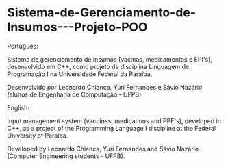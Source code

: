 # Sistema-de-Gerenciamento-de-Insumos---Projeto-POO

Português:

Sistema de gerenciamento de insumos (vacinas, medicamentos e EPI's), desenvolvido em C++, como projeto da disciplina Linguagem de Programação I na Universidade Federal da Paraíba.

Desenvolvido por Leonardo Chianca, Yuri Fernandes e Sávio Nazário (alunos de Engenharia de Computação - UFPB).



English:

Input management system (vaccines, medications and PPE's), developed in C++, as a project of the Programming Language I discipline at the Federal University of Paraíba.

Developed by Leonardo Chianca, Yuri Fernandes and Sávio Nazário (Computer Engineering students - UFPB).

